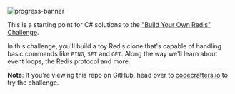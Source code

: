 ![progress-banner](https://backend.codecrafters.io/progress/redis/542198d0-852f-4b0c-96df-6a004f4c01d1)

This is a starting point for C# solutions to
the ["Build Your Own Redis" Challenge](https://codecrafters.io/challenges/redis).

In this challenge, you'll build a toy Redis clone that's capable of handling basic commands like `PING`, `SET` and
`GET`. Along the way we'll learn about event loops, the Redis protocol and more.

**Note**: If you're viewing this repo on GitHub, head over to
[codecrafters.io](https://codecrafters.io) to try the challenge.
